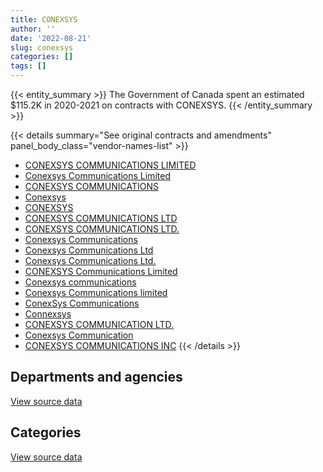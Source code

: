 ```yaml
---
title: CONEXSYS
author: ''
date: '2022-08-21'
slug: conexsys
categories: []
tags: []
---
```


<script src="/rmarkdown-libs/htmlwidgets/htmlwidgets.js"></script>
<link href="/rmarkdown-libs/datatables-css/datatables-crosstalk.css" rel="stylesheet" />
<script src="/rmarkdown-libs/datatables-binding/datatables.js"></script>
<script src="/rmarkdown-libs/jquery/jquery-3.6.0.min.js"></script>
<link href="/rmarkdown-libs/dt-core-bootstrap/css/dataTables.bootstrap.min.css" rel="stylesheet" />
<link href="/rmarkdown-libs/dt-core-bootstrap/css/dataTables.bootstrap.extra.css" rel="stylesheet" />
<script src="/rmarkdown-libs/dt-core-bootstrap/js/jquery.dataTables.min.js"></script>
<script src="/rmarkdown-libs/dt-core-bootstrap/js/dataTables.bootstrap.min.js"></script>
<link href="/rmarkdown-libs/crosstalk/css/crosstalk.min.css" rel="stylesheet" />
<script src="/rmarkdown-libs/crosstalk/js/crosstalk.min.js"></script>
<script src="/rmarkdown-libs/htmlwidgets/htmlwidgets.js"></script>
<link href="/rmarkdown-libs/datatables-css/datatables-crosstalk.css" rel="stylesheet" />
<script src="/rmarkdown-libs/datatables-binding/datatables.js"></script>
<script src="/rmarkdown-libs/jquery/jquery-3.6.0.min.js"></script>
<link href="/rmarkdown-libs/dt-core-bootstrap/css/dataTables.bootstrap.min.css" rel="stylesheet" />
<link href="/rmarkdown-libs/dt-core-bootstrap/css/dataTables.bootstrap.extra.css" rel="stylesheet" />
<script src="/rmarkdown-libs/dt-core-bootstrap/js/jquery.dataTables.min.js"></script>
<script src="/rmarkdown-libs/dt-core-bootstrap/js/dataTables.bootstrap.min.js"></script>
<link href="/rmarkdown-libs/crosstalk/css/crosstalk.min.css" rel="stylesheet" />
<script src="/rmarkdown-libs/crosstalk/js/crosstalk.min.js"></script>

{{< entity_summary >}}
The Government of Canada spent an estimated \$115.2K in 2020-2021 on contracts with CONEXSYS.
{{< /entity_summary >}}

{{< details summary="See original contracts and amendments" panel_body_class="vendor-names-list" >}}
- [CONEXSYS COMMUNICATIONS LIMITED](https://search.open.canada.ca/en/ct/?sort=contract_value_f%20desc&page=1&search_text=%22CONEXSYS%20COMMUNICATIONS%20LIMITED%22)
- [Conexsys Communications Limited](https://search.open.canada.ca/en/ct/?sort=contract_value_f%20desc&page=1&search_text=%22Conexsys%20Communications%20Limited%22)
- [CONEXSYS COMMUNICATIONS](https://search.open.canada.ca/en/ct/?sort=contract_value_f%20desc&page=1&search_text=%22CONEXSYS%20COMMUNICATIONS%22)
- [Conexsys](https://search.open.canada.ca/en/ct/?sort=contract_value_f%20desc&page=1&search_text=%22Conexsys%22)
- [CONEXSYS](https://search.open.canada.ca/en/ct/?sort=contract_value_f%20desc&page=1&search_text=%22CONEXSYS%22)
- [CONEXSYS COMMUNICATIONS LTD](https://search.open.canada.ca/en/ct/?sort=contract_value_f%20desc&page=1&search_text=%22CONEXSYS%20COMMUNICATIONS%20LTD%22)
- [CONEXSYS COMMUNICATIONS LTD.](https://search.open.canada.ca/en/ct/?sort=contract_value_f%20desc&page=1&search_text=%22CONEXSYS%20COMMUNICATIONS%20LTD.%22)
- [Conexsys Communications](https://search.open.canada.ca/en/ct/?sort=contract_value_f%20desc&page=1&search_text=%22Conexsys%20Communications%22)
- [Conexsys Communications Ltd](https://search.open.canada.ca/en/ct/?sort=contract_value_f%20desc&page=1&search_text=%22Conexsys%20Communications%20Ltd%22)
- [Conexsys Communications Ltd.](https://search.open.canada.ca/en/ct/?sort=contract_value_f%20desc&page=1&search_text=%22Conexsys%20Communications%20Ltd.%22)
- [CONEXSYS Communications Limited](https://search.open.canada.ca/en/ct/?sort=contract_value_f%20desc&page=1&search_text=%22CONEXSYS%20Communications%20Limited%22)
- [Conexsys communications](https://search.open.canada.ca/en/ct/?sort=contract_value_f%20desc&page=1&search_text=%22Conexsys%20communications%22)
- [Conexsys Communications limited](https://search.open.canada.ca/en/ct/?sort=contract_value_f%20desc&page=1&search_text=%22Conexsys%20Communications%20limited%22)
- [ConexSys Communications](https://search.open.canada.ca/en/ct/?sort=contract_value_f%20desc&page=1&search_text=%22ConexSys%20Communications%22)
- [Connexsys](https://search.open.canada.ca/en/ct/?sort=contract_value_f%20desc&page=1&search_text=%22Connexsys%22)
- [CONEXSYS COMMUNICATION LTD.](https://search.open.canada.ca/en/ct/?sort=contract_value_f%20desc&page=1&search_text=%22CONEXSYS%20COMMUNICATION%20LTD.%22)
- [Conexsys Communication](https://search.open.canada.ca/en/ct/?sort=contract_value_f%20desc&page=1&search_text=%22Conexsys%20Communication%22)
- [CONEXSYS COMMUNICATIONS INC](https://search.open.canada.ca/en/ct/?sort=contract_value_f%20desc&page=1&search_text=%22CONEXSYS%20COMMUNICATIONS%20INC%22)
{{< /details >}}

## Departments and agencies

<div id="htmlwidget-1" style="width:100%;height:auto;" class="datatables html-widget"></div>
<script type="application/json" data-for="htmlwidget-1">{"x":{"style":"bootstrap","filter":"none","vertical":false,"data":[["<a href=\"/departments/aafc-aac/\">Agriculture and Agri-Food Canada<\/a>","<a href=\"/departments/aandc-aadnc/\">Crown-Indigenous Relations and Northern Affairs Canada<\/a>","<a href=\"/departments/atssc-scdata/\">Administrative Tribunals Support Service of Canada<\/a>","<a href=\"/departments/cas-satj/\">Courts Administration Service<\/a>","<a href=\"/departments/cihr-irsc/\">Canadian Institutes of Health Research<\/a>","<a href=\"/departments/crtc/\">Canadian Radio-television and Telecommunications Commission<\/a>","<a href=\"/departments/csa-asc/\">Canadian Space Agency<\/a>","<a href=\"/departments/dfatd-maecd/\">Global Affairs Canada<\/a>","<a href=\"/departments/dfo-mpo/\">Fisheries and Oceans Canada<\/a>","<a href=\"/departments/dnd-mdn/\">National Defence<\/a>","<a href=\"/departments/jus/\">Department of Justice Canada<\/a>","<a href=\"/departments/nserc-crsng/\">Natural Sciences and Engineering Research Council of Canada<\/a>","<a href=\"/departments/opc-cpvp/\">Office of the Privacy Commissioner of Canada<\/a>","<a href=\"/departments/osfi-bsif/\">Office of the Superintendent of Financial Institutions Canada<\/a>","<a href=\"/departments/phac-aspc/\">Public Health Agency of Canada<\/a>","<a href=\"/departments/pwgsc-tpsgc/\">Public Services and Procurement Canada<\/a>","<a href=\"/departments/ssc-spc/\">Shared Services Canada<\/a>","<a href=\"/departments/statcan/\">Statistics Canada<\/a>","<a href=\"/departments/tbs-sct/\">Treasury Board of Canada Secretariat<\/a>"],[null,76871.56,155305.06,49797.09,31097.54,null,null,null,123196.78,104871.14,24549.77,6162.42,814.3,129424.44,20595.7,163766.46,8012598.61,157288.7,78494.89],[null,49493.56,55946.99,143466.37,54624.55,57130.72,7654.5,24973,111083.52,35872.05,null,37687.22,39320.07,158363.77,null,88304.31,7057598.99,305434.3,107511.24],[24992,null,null,88620.41,14670.56,18905.08,3843,null,null,null,null,null,23751.91,7013.99,null,13110.26,485998.99,314597.56,57827.78],[null,null,null,64165.05,null,null,null,null,null,null,null,null,null,null,null,null,51001.96,null,null]],"container":"<table class=\"table table-striped table-hover row-border order-column display\">\n  <thead>\n    <tr>\n      <th>Department<\/th>\n      <th>2017-2018<\/th>\n      <th>2018-2019<\/th>\n      <th>2019-2020<\/th>\n      <th>2020-2021<\/th>\n    <\/tr>\n  <\/thead>\n<\/table>","options":{"order":[[4,"desc"]],"pageLength":10,"autoWidth":true,"columnDefs":[{"targets":1,"render":"function(data, type, row, meta) {\n    return type !== 'display' ? data : DTWidget.formatCurrency(data, \"$\", 2, 3, \",\", \".\", true, null);\n  }"},{"targets":2,"render":"function(data, type, row, meta) {\n    return type !== 'display' ? data : DTWidget.formatCurrency(data, \"$\", 2, 3, \",\", \".\", true, null);\n  }"},{"targets":3,"render":"function(data, type, row, meta) {\n    return type !== 'display' ? data : DTWidget.formatCurrency(data, \"$\", 2, 3, \",\", \".\", true, null);\n  }"},{"targets":4,"render":"function(data, type, row, meta) {\n    return type !== 'display' ? data : DTWidget.formatCurrency(data, \"$\", 2, 3, \",\", \".\", true, null);\n  }"},{"width":"16%","targets":[1,2,3,4]},{"className":"dt-right","targets":[1,2,3,4]}],"orderClasses":false}},"evals":["options.columnDefs.0.render","options.columnDefs.1.render","options.columnDefs.2.render","options.columnDefs.3.render"],"jsHooks":[]}</script>
<p class="text-right">
<a href="https://github.com/GoC-Spending/contracts-data/tree/main/data/out/vendors/conexsys/summary_by_fiscal_year_by_department.csv" class="source-data-link btn btn-link">View source data</a>
</p>

## Categories

<div id="htmlwidget-2" style="width:100%;height:auto;" class="datatables html-widget"></div>
<script type="application/json" data-for="htmlwidget-2">{"x":{"style":"bootstrap","filter":"none","vertical":false,"data":[["<a href=\"/categories/1_facilities_and_construction/\">Facilities and construction<\/a>","<a href=\"/categories/11_defence/\">Defence<\/a>","<a href=\"/categories/2_professional_services/\">Professional services<\/a>","<a href=\"/categories/3_information_technology/\">Information technology<\/a>","<a href=\"/categories/6_industrial_products_and_services/\">Industrial products and services<\/a>"],[24295,104871.14,13322.14,8992346.2,null],[null,35872.05,null,8273620.11,24973],[null,null,24992,1028339.53,null],[null,null,null,115167.01,null]],"container":"<table class=\"table table-striped table-hover row-border order-column display\">\n  <thead>\n    <tr>\n      <th>Category<\/th>\n      <th>2017-2018<\/th>\n      <th>2018-2019<\/th>\n      <th>2019-2020<\/th>\n      <th>2020-2021<\/th>\n    <\/tr>\n  <\/thead>\n<\/table>","options":{"order":[[4,"desc"]],"dom":"t","pageLength":30,"autoWidth":true,"columnDefs":[{"targets":1,"render":"function(data, type, row, meta) {\n    return type !== 'display' ? data : DTWidget.formatCurrency(data, \"$\", 2, 3, \",\", \".\", true, null);\n  }"},{"targets":2,"render":"function(data, type, row, meta) {\n    return type !== 'display' ? data : DTWidget.formatCurrency(data, \"$\", 2, 3, \",\", \".\", true, null);\n  }"},{"targets":3,"render":"function(data, type, row, meta) {\n    return type !== 'display' ? data : DTWidget.formatCurrency(data, \"$\", 2, 3, \",\", \".\", true, null);\n  }"},{"targets":4,"render":"function(data, type, row, meta) {\n    return type !== 'display' ? data : DTWidget.formatCurrency(data, \"$\", 2, 3, \",\", \".\", true, null);\n  }"},{"width":"16%","targets":[1,2,3,4]},{"className":"dt-right","targets":[1,2,3,4]}],"orderClasses":false,"lengthMenu":[10,25,30,50,100]}},"evals":["options.columnDefs.0.render","options.columnDefs.1.render","options.columnDefs.2.render","options.columnDefs.3.render"],"jsHooks":[]}</script>
<p class="text-right">
<a href="https://github.com/GoC-Spending/contracts-data/tree/main/data/out/vendors/conexsys/summary_by_fiscal_year_by_category.csv" class="source-data-link btn btn-link">View source data</a>
</p>
